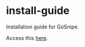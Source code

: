 # install-guide
Installation guide for GoSnipe.

Access this [here](https://mcgosnipe.github.io/install-guide/#/).
